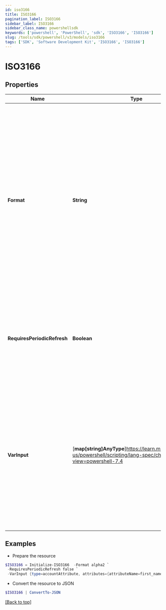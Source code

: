 ```yaml
---
id: iso3166
title: ISO3166
pagination_label: ISO3166
sidebar_label: ISO3166
sidebar_class_name: powershellsdk
keywords: ['powershell', 'PowerShell', 'sdk', 'ISO3166', 'ISO3166'] 
slug: /tools/sdk/powershell/v3/models/iso3166
tags: ['SDK', 'Software Development Kit', 'ISO3166', 'ISO3166']
---
```



# ISO3166

## Properties

Name | Type | Description | Notes
------------ | ------------- | ------------- | -------------
**Format** | **String** | An optional value to denote which ISO 3166 format to return. Valid values are:   `alpha2` - Two-character country code (e.g., ""US""); this is the default value if no format is supplied   `alpha3` - Three-character country code (e.g., ""USA"")   `numeric` - The numeric country code (e.g., ""840"")  | [optional] 
**RequiresPeriodicRefresh** | **Boolean** | A value that indicates whether the transform logic should be re-evaluated every evening as part of the identity refresh process | [optional] [default to $false]
**VarInput** | [**map[string]AnyType**]https://learn.microsoft.com/en-us/powershell/scripting/lang-spec/chapter-04?view=powershell-7.4 | This is an optional attribute that can explicitly define the input data which will be fed into the transform logic. If input is not provided, the transform will take its input from the source and attribute combination configured via the UI. | [optional] 

## Examples

- Prepare the resource
```powershell
$ISO3166 = Initialize-ISO3166  -Format alpha2 `
 -RequiresPeriodicRefresh false `
 -VarInput {type=accountAttribute, attributes={attributeName=first_name, sourceName=Source}}
```

- Convert the resource to JSON
```powershell
$ISO3166 | ConvertTo-JSON
```


[[Back to top]](#) 

